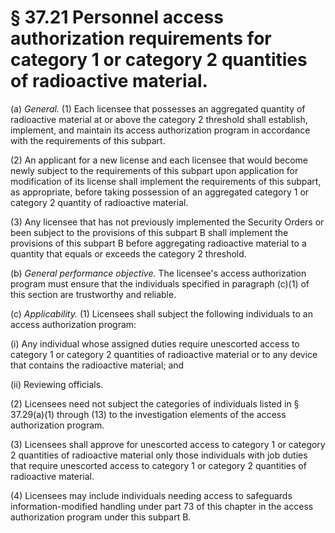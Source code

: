 # § 37.21   Personnel access authorization requirements for category 1 or category 2 quantities of radioactive material.

(a) *General.* (1) Each licensee that possesses an aggregated quantity of radioactive material at or above the category 2 threshold shall establish, implement, and maintain its access authorization program in accordance with the requirements of this subpart.


(2) An applicant for a new license and each licensee that would become newly subject to the requirements of this subpart upon application for modification of its license shall implement the requirements of this subpart, as appropriate, before taking possession of an aggregated category 1 or category 2 quantity of radioactive material.


(3) Any licensee that has not previously implemented the Security Orders or been subject to the provisions of this subpart B shall implement the provisions of this subpart B before aggregating radioactive material to a quantity that equals or exceeds the category 2 threshold.


(b) *General performance objective.* The licensee's access authorization program must ensure that the individuals specified in paragraph (c)(1) of this section are trustworthy and reliable.


(c) *Applicability.* (1) Licensees shall subject the following individuals to an access authorization program:


(i) Any individual whose assigned duties require unescorted access to category 1 or category 2 quantities of radioactive material or to any device that contains the radioactive material; and


(ii) Reviewing officials.


(2) Licensees need not subject the categories of individuals listed in § 37.29(a)(1) through (13) to the investigation elements of the access authorization program.


(3) Licensees shall approve for unescorted access to category 1 or category 2 quantities of radioactive material only those individuals with job duties that require unescorted access to category 1 or category 2 quantities of radioactive material.


(4) Licensees may include individuals needing access to safeguards information-modified handling under part 73 of this chapter in the access authorization program under this subpart B.




